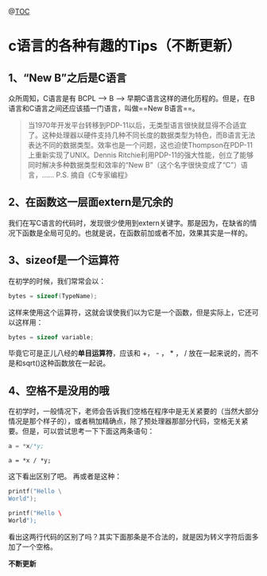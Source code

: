 @[TOC](C语言的一些有趣的冷知识)
# c语言的各种有趣的Tips（不断更新）
## 1、“New B”之后是C语言
众所周知，C语言是有 BCPL -->  B --> 早期C语言这样的进化历程的。但是，在B语言和C语言之间还应该插一门语言，叫做==New B语言==。

> 当1970年开发平台转移到PDP-11以后，无类型语言很快就显得不合适宜了。这种处理器以硬件支持几种不同长度的数据类型为特色，而B语言无法表达不同的数据类型。效率也是一个问题，这也迫使Thompson在PDP-11上重新实现了UNIX。Dennis Ritchie利用PDP-11的强大性能，创立了能够同时解决多种数据类型和效率的“New B”（这个名字很快变成了“C”）语言，......
> P.S. 摘自《C专家编程》
## 2、在函数这一层面extern是冗余的
我们在写C语言的代码时，发现很少使用到extern关键字。那是因为，在缺省的情况下函数是全局可见的。也就是说，在函数前加或者不加，效果其实是一样的。
## 3、sizeof是一个运算符
在初学的时候，我们常常会以：
```c
bytes = sizeof(TypeName);
```
这样来使用这个运算符，这就会误使我们以为它是一个函数，但是实际上，它还可以这样用：
```c
bytes = sizeof variable;
```
毕竟它可是正儿八经的**单目运算符**，应该和 +， - ， * ， / 放在一起来说的，而不是和sqrt()这种函数放在一起说。
## 4、空格不是没用的哦
在初学时，一般情况下，老师会告诉我们空格在程序中是无关紧要的（当然大部分情况是那个样子的），或者稍加精确点，除了预处理器那部分代码，空格无关紧要。但是，可以尝试思考一下下面这两条语句：
```c
a = *x/*y;
```
```
a = *x / *y;
```
这下看出区别了吧。
再或者是这种：
```c
printf("Hello \
World");
```
```c
printf("Hello \ 
World");
```
看出这两行代码的区别了吗？其实下面那条是不合法的，就是因为转义字符后面多加了一个空格。

**不断更新**